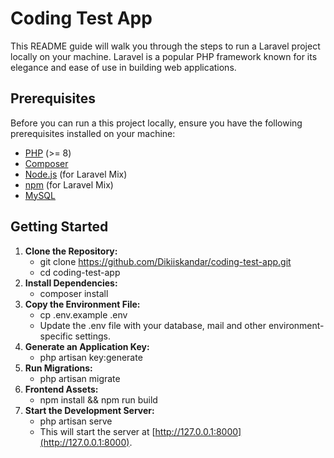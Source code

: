 # Coding Test App
This README guide will walk you through the steps to run a Laravel project locally on your machine. Laravel is a popular PHP framework known for its elegance and ease of use in building web applications.

## Prerequisites
Before you can run a this project locally, ensure you have the following prerequisites installed on your machine:

- [PHP](https://www.php.net/) (>= 8)
- [Composer](https://getcomposer.org/)
- [Node.js](https://nodejs.org/) (for Laravel Mix)
- [npm](https://www.npmjs.com/) (for Laravel Mix)
- [MySQL](https://www.mysql.com/)

## Getting Started

1.  **Clone the Repository:**
    - git clone https://github.com/Dikiiskandar/coding-test-app.git
    - cd coding-test-app
2.  **Install Dependencies:**
    - composer install
3.  **Copy the Environment File:**
    - cp .env.example .env
    - Update the .env file with your database, mail and other environment-specific settings.
4.  **Generate an Application Key:**
    - php artisan key:generate
5.  **Run Migrations:**
    - php artisan migrate
6.  **Frontend Assets:**
    - npm install && npm run build
7.  **Start the Development Server:**
    - php artisan serve
    - This will start the server at [http://127.0.0.1:8000](http://127.0.0.1:8000).